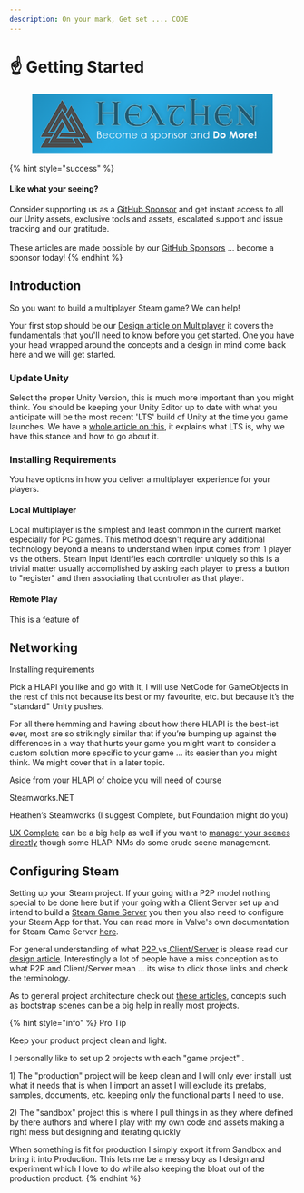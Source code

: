 ```yaml
---
description: On your mark, Get set .... CODE
---
```


# ☝ Getting Started

<figure><img src="../../../../../.gitbook/assets/512x128 Sponsor Banner.png" alt="Become a sponsor and Do More"><figcaption></figcaption></figure>

{% hint style="success" %}
#### Like what your seeing?

Consider supporting us as a [GitHub Sponsor](../../../../../become-a-sponsor.md) and get instant access to all our Unity assets, exclusive tools and assets, escalated support and issue tracking and our gratitude.\
\
These articles are made possible by our [GitHub Sponsors](https://github.com/sponsors/heathen-engineering) ... become a sponsor today!
{% endhint %}

## Introduction

So you want to build a multiplayer Steam game? We can help!

Your first stop should be our [Design article on Multiplayer](broken-reference) it covers the fundamentals that you'll need to know before you get started. One you have your head wrapped around the concepts and a design in mind come back here and we will get started.

### Update Unity

Select the proper Unity Version, this is much more important than you might think. You should be keeping your Unity Editor up to date with what you anticipate will be the most recent 'LTS' build of Unity at the time you game launches. We have a [whole article on this](broken-reference), it explains what LTS is, why we have this stance and how to go about it.

### Installing Requirements

You have options in how you deliver a multiplayer experience for your players.&#x20;

#### Local Multiplayer

Local multiplayer is the simplest and least common in the current market especially for PC games. This method doesn't require any additional technology beyond a means to understand when input comes from 1 player vs the others. Steam Input identifies each controller uniquely so this is a trivial matter usually accomplished by asking each player to press a button to "register" and then associating that controller as that player.

#### Remote Play

This is a feature of&#x20;

## Networking

Installing requirements

Pick a HLAPI you like and go with it, I will use NetCode for GameObjects in the rest of this not because its best or my favourite, etc. but because it’s the "standard" Unity pushes.

For all there hemming and hawing about how there HLAPI is the best-ist ever, most are so strikingly similar that if you’re bumping up against the differences in a way that hurts your game you might want to consider a custom solution more specific to your game … its easier than you might think. We might cover that in a later topic.

Aside from your HLAPI of choice you will need of course

Steamworks.NET

Heathen’s Steamworks (I suggest Complete, but Foundation might do you)

[UX Complete](../../../../ux/) can be a big help as well if you want to [manager your scenes directly](../../../../ux/components/scenes-manager.md) though some HLAPI NMs do some crude scene management.

## Configuring Steam

Setting up your Steam project. If your going with a P2P model nothing special to be done here but if your going with a Client Server set up and intend to build a [Steam Game Server](game-server-browser.md) you then you also need to configure your Steam App for that. You can read more in Valve's own documentation for Steam Game Server [here](https://partner.steamgames.com/doc/features/multiplayer/game\_servers).

For general understanding of what [P2P ](broken-reference)vs[ Client/Server](broken-reference) is please read our [design article](broken-reference). Interestingly a lot of people have a miss conception as to what P2P and Client/Server mean ... its wise to click those links and check the terminology.

As to general project architecture check out [these articles](broken-reference), concepts such as bootstrap scenes can be a big help in really most projects.

{% hint style="info" %}
Pro Tip

Keep your product project clean and light.



I personally like to set up 2 projects with each "game project" .

1\) The "production" project will be keep clean and I will only ever install just what it needs that is when I import an asset I will exclude its prefabs, samples, documents, etc. keeping only the functional parts I need to use.



2\) The "sandbox" project this is where I pull things in as they where defined by there authors and where I play with my own code and assets making a right mess but designing and iterating quickly



When something is fit for production I simply export it from Sandbox and bring it into Production. This lets me be a messy boy as I design and experiment which I love to do while also keeping the bloat out of the production product.
{% endhint %}
